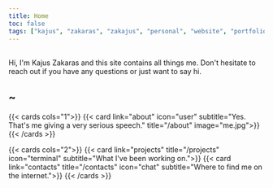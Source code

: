 ```yaml
---
title: Home
toc: false
tags: ["kajus", "zakaras", "zakajus", "personal", "website", "portfolio", "home"]
---
```

<br>
Hi, I'm Kajus Zakaras and this site contains all things me. Don't hesitate to reach out if you have any questions or just want to say hi.

## ~


{{< cards cols="1">}}
  {{< card link="about" icon="user" subtitle="Yes. That's me giving a very serious speech." title="/about" image="me.jpg">}}
{{< /cards >}}


{{< cards cols="2">}}
  {{< card link="projects" title="/projects" icon="terminal" subtitle="What I've been working on.">}}
  {{< card link="contacts" title="/contacts" icon="chat" subtitle="Where to find me on the internet.">}}
{{< /cards >}}

